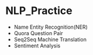 # NLP_Practice
- Name Entity Recognition(NER)
- Quora Question Pair
- Seq2Seq Machine Translation
- Sentiment Analysis
